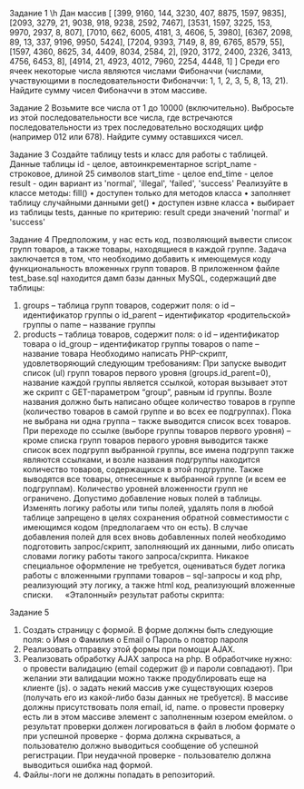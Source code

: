 Задание 1
\h
Дан массив 
[
  [399, 9160, 144, 3230, 407, 8875, 1597, 9835], 
  [2093, 3279, 21, 9038, 918, 9238, 2592, 7467],
  [3531, 1597, 3225, 153, 9970, 2937, 8, 807],
  [7010, 662, 6005, 4181, 3, 4606, 5, 3980],
  [6367, 2098, 89, 13, 337, 9196, 9950, 5424],
  [7204, 9393, 7149, 8, 89, 6765, 8579, 55],
  [1597, 4360, 8625, 34, 4409, 8034, 2584, 2],
  [920, 3172, 2400, 2326, 3413, 4756, 6453, 8], 
  [4914, 21, 4923, 4012, 7960, 2254, 4448, 1]
]
Среди его ячеек некоторые числа являются числами Фибоначчи (числами, участвующими в последовательности Фибоначчи: 1, 1, 2, 3, 5, 8, 13, 21). Найдите сумму чисел Фибоначчи в этом массиве.

Задание 2
Возьмите все числа от 1 до 10000 (включительно). Выбросьте из этой последовательности все числа, где встречаются последовательности из трех последовательно восходящих цифр (например 012 или 678). Найдите сумму оставшихся чисел.

Задание 3
Создайте таблицу tests и класс для работы с таблицей.
Данные таблицы
id - целое, автоинкрементарное
script_name - 	строковое, длиной 25 символов
start_time - целое
end_time - целое
result - один вариант из 'normal', 'illegal', 'failed', 'success'
Реализуйте в классе методы:
fill()
•	доступен только для методов класса
•	заполняет таблицу случайными данными
get()
•	доступен извне класса
•	выбирает из таблицы tests, данные по критерию: result среди значений 'normal' и 'success'

Задание 4
Предположим, у нас есть код, позволяющий вывести список групп товаров, а также товары, находящиеся в каждой группе. Задача заключается в том, что необходимо добавить к имеющемуся коду функциональность вложенных групп товаров.
В приложенном файле test_base.sql находится дамп базы данных MySQL, содержащий две таблицы:
1.	groups – таблица групп товаров, содержит поля:
o	id – идентификатор группы
o	id_parent – идентификатор «родительской» группы
o	name – название группы
2.	products – таблица товаров, содержит поля:
o	id – идентификатор товара
o	id_group – идентификатор группы товаров
o	name – название товара
Необходимо написать PHP-скрипт, удовлетворяющий следующим требованиям:
При запуске выводит список (ul) групп товаров первого уровня (groups.id_parent=0), название каждой группы является ссылкой, которая вызывает этот же скрипт с GET-параметром “group”, равным id группы. Возле названия должно быть написано общее количество товаров в группе (количество товаров в самой группе и во всех ее подгруппах). Пока не выбрана ни одна группа – также выводится список всех товаров.
При переходе по ссылке (выборе группы товаров первого уровня) – кроме списка групп товаров первого уровня выводится также список всех подгрупп выбранной группы, все имена подгрупп также являются ссылками, и возле названия подгруппы находится количество товаров, содержащихся в этой подгруппе. Также выводятся все товары, отнесенные к выбранной группе (и всем ее подгруппам).
Количество уровней вложенности групп не ограничено.
Допустимо добавление новых полей в таблицы. Изменять логику работы или типы полей, удалять поля в любой таблице запрещено в целях сохранения обратной совместимости с имеющимся кодом (предполагаем что он есть). В случае добавления полей для всех вновь добавленных полей необходимо подготовить запрос/скрипт, заполняющий их данными, либо описать словами логику работы такого запроса/скрипта.
Никакое специальное оформление не требуется, оцениваться будет логика работы с вложенными группами товаров – sql-запросы и код php, реализующий эту логику, а также html код, реализующий вложенные списки.   
«Эталонный» результат работы скрипта:
   

Задание 5
1.	Создать страницу с формой. В форме должны быть следующие поля:
o	Имя
o	Фамилия
o	Email
o	Пароль
o	повтор пароля
2.	Реализовать отправку этой формы при помощи AJAX.
3.	Реализовать обработку AJAX запроса на php. В обработчике нужно:
o	провести валидацию (email содержит @ и пароли совпадают). При желании эти валидации можно также продублировать еще на клиенте (js).
o	задать некий массив уже существующих юзеров (получать его из какой-либо базы данных не требуется). В массиве должны присутствовать поля email, id, name.
o	провести проверку есть ли в этом массиве элемент с заполненным юзером емейлом.
o	результат проверки должен логироваться в файл в любом формате
o	при успешной проверке - форма должна скрываться, а пользователю должно выводиться сообщение об успешной регистрации. При неудачной проверке - пользователю должна выводиться ошибка над формой.
4.	Файлы-логи не должны попадать в репозиторий.

